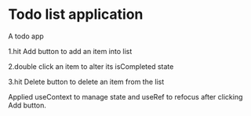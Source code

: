# Todo list application
A todo app 

1.hit Add button to add an item into list

2.double click an item to alter its isCompleted state

3.hit Delete button to delete an item from the list




Applied useContext to manage state and useRef to refocus after clicking Add button. 
